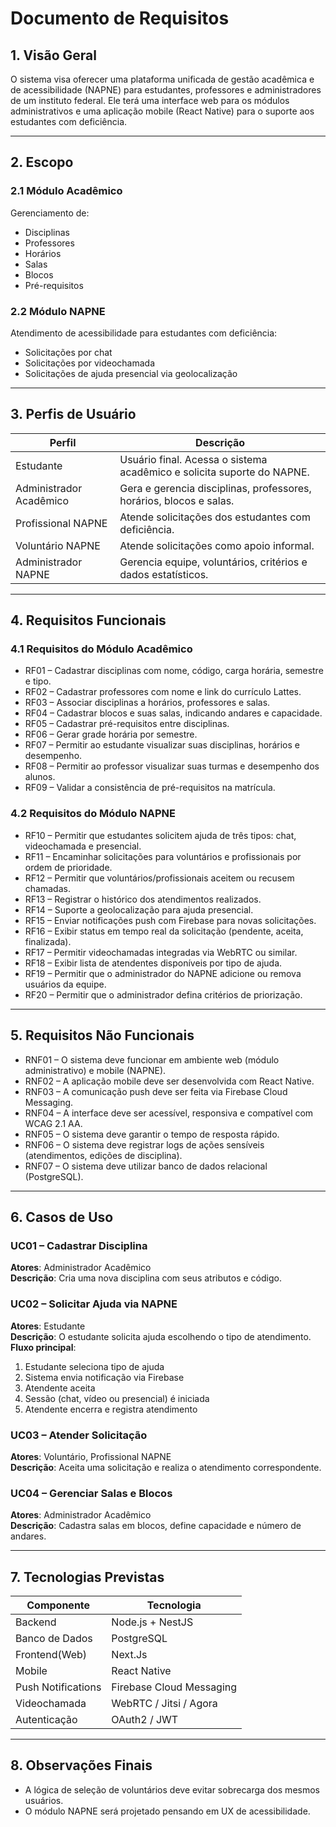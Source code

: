 # Documento de Requisitos

## 1. Visão Geral

O sistema visa oferecer uma plataforma unificada de gestão acadêmica e de acessibilidade (NAPNE) para estudantes, professores e administradores de um instituto federal. Ele terá uma interface web para os módulos administrativos e uma aplicação mobile (React Native) para o suporte aos estudantes com deficiência.

---

## 2. Escopo

### 2.1 Módulo Acadêmico

Gerenciamento de:
- Disciplinas
- Professores
- Horários
- Salas
- Blocos
- Pré-requisitos

### 2.2 Módulo NAPNE

Atendimento de acessibilidade para estudantes com deficiência:
- Solicitações por chat
- Solicitações por videochamada
- Solicitações de ajuda presencial via geolocalização

---

## 3. Perfis de Usuário

| Perfil                | Descrição                                                                 |
|----------------------|---------------------------------------------------------------------------|
| Estudante            | Usuário final. Acessa o sistema acadêmico e solicita suporte do NAPNE.    |
| Administrador Acadêmico | Gera e gerencia disciplinas, professores, horários, blocos e salas.     |
| Profissional NAPNE   | Atende solicitações dos estudantes com deficiência.                       |
| Voluntário NAPNE     | Atende solicitações como apoio informal.                                  |
| Administrador NAPNE  | Gerencia equipe, voluntários, critérios e dados estatísticos.             |

---

## 4. Requisitos Funcionais

### 4.1 Requisitos do Módulo Acadêmico

- RF01 – Cadastrar disciplinas com nome, código, carga horária, semestre e tipo.
- RF02 – Cadastrar professores com nome e link do currículo Lattes.
- RF03 – Associar disciplinas a horários, professores e salas.
- RF04 – Cadastrar blocos e suas salas, indicando andares e capacidade.
- RF05 – Cadastrar pré-requisitos entre disciplinas.
- RF06 – Gerar grade horária por semestre.
- RF07 – Permitir ao estudante visualizar suas disciplinas, horários e desempenho.
- RF08 – Permitir ao professor visualizar suas turmas e desempenho dos alunos.
- RF09 – Validar a consistência de pré-requisitos na matrícula.

### 4.2 Requisitos do Módulo NAPNE

- RF10 – Permitir que estudantes solicitem ajuda de três tipos: chat, videochamada e presencial.
- RF11 – Encaminhar solicitações para voluntários e profissionais por ordem de prioridade.
- RF12 – Permitir que voluntários/profissionais aceitem ou recusem chamadas.
- RF13 – Registrar o histórico dos atendimentos realizados.
- RF14 – Suporte a geolocalização para ajuda presencial.
- RF15 – Enviar notificações push com Firebase para novas solicitações.
- RF16 – Exibir status em tempo real da solicitação (pendente, aceita, finalizada).
- RF17 – Permitir videochamadas integradas via WebRTC ou similar.
- RF18 – Exibir lista de atendentes disponíveis por tipo de ajuda.
- RF19 – Permitir que o administrador do NAPNE adicione ou remova usuários da equipe.
- RF20 – Permitir que o administrador defina critérios de priorização.

---

## 5. Requisitos Não Funcionais

- RNF01 – O sistema deve funcionar em ambiente web (módulo administrativo) e mobile (NAPNE).
- RNF02 – A aplicação mobile deve ser desenvolvida com React Native.
- RNF03 – A comunicação push deve ser feita via Firebase Cloud Messaging.
- RNF04 – A interface deve ser acessível, responsiva e compatível com WCAG 2.1 AA.
- RNF05 – O sistema deve garantir o tempo de resposta rápido.
- RNF06 – O sistema deve registrar logs de ações sensíveis (atendimentos, edições de disciplina).
- RNF07 – O sistema deve utilizar banco de dados relacional (PostgreSQL).

---

## 6. Casos de Uso

### UC01 – Cadastrar Disciplina
**Atores**: Administrador Acadêmico  
**Descrição**: Cria uma nova disciplina com seus atributos e código.  

### UC02 – Solicitar Ajuda via NAPNE
**Atores**: Estudante  
**Descrição**: O estudante solicita ajuda escolhendo o tipo de atendimento.  
**Fluxo principal**:
1. Estudante seleciona tipo de ajuda
2. Sistema envia notificação via Firebase
3. Atendente aceita
4. Sessão (chat, vídeo ou presencial) é iniciada
5. Atendente encerra e registra atendimento

### UC03 – Atender Solicitação
**Atores**: Voluntário, Profissional NAPNE  
**Descrição**: Aceita uma solicitação e realiza o atendimento correspondente.  

### UC04 – Gerenciar Salas e Blocos
**Atores**: Administrador Acadêmico  
**Descrição**: Cadastra salas em blocos, define capacidade e número de andares.  

---

## 7. Tecnologias Previstas

| Componente           | Tecnologia                |
|----------------------|---------------------------|
| Backend              | Node.js + NestJS          |
| Banco de Dados       | PostgreSQL                |
| Frontend(Web)        | Next.Js                   |
| Mobile               | React Native              |
| Push Notifications   | Firebase Cloud Messaging  |
| Videochamada         | WebRTC / Jitsi / Agora    |
| Autenticação         | OAuth2 / JWT              |

---

## 8. Observações Finais

- A lógica de seleção de voluntários deve evitar sobrecarga dos mesmos usuários.
- O módulo NAPNE será projetado pensando em UX de acessibilidade.

